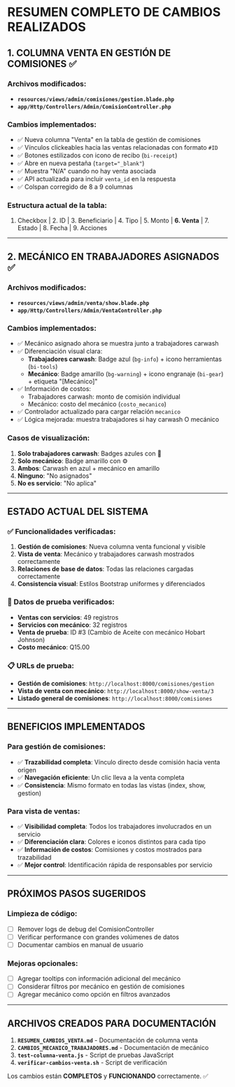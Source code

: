 # RESUMEN COMPLETO DE CAMBIOS REALIZADOS

## 1. COLUMNA VENTA EN GESTIÓN DE COMISIONES ✅

### Archivos modificados:
- **`resources/views/admin/comisiones/gestion.blade.php`**
- **`app/Http/Controllers/Admin/ComisionController.php`**

### Cambios implementados:
- ✅ Nueva columna "Venta" en la tabla de gestión de comisiones
- ✅ Vínculos clickeables hacia las ventas relacionadas con formato `#ID`
- ✅ Botones estilizados con icono de recibo (`bi-receipt`)
- ✅ Abre en nueva pestaña (`target="_blank"`)
- ✅ Muestra "N/A" cuando no hay venta asociada
- ✅ API actualizada para incluir `venta_id` en la respuesta
- ✅ Colspan corregido de 8 a 9 columnas

### Estructura actual de la tabla:
1. Checkbox | 2. ID | 3. Beneficiario | 4. Tipo | 5. Monto | **6. Venta** | 7. Estado | 8. Fecha | 9. Acciones

---

## 2. MECÁNICO EN TRABAJADORES ASIGNADOS ✅

### Archivos modificados:
- **`resources/views/admin/venta/show.blade.php`**
- **`app/Http/Controllers/Admin/VentaController.php`**

### Cambios implementados:
- ✅ Mecánico asignado ahora se muestra junto a trabajadores carwash
- ✅ Diferenciación visual clara:
  - **Trabajadores carwash**: Badge azul (`bg-info`) + icono herramientas (`bi-tools`)
  - **Mecánico**: Badge amarillo (`bg-warning`) + icono engranaje (`bi-gear`) + etiqueta "[Mecánico]"
- ✅ Información de costos:
  - Trabajadores carwash: monto de comisión individual
  - Mecánico: costo del mecánico (`costo_mecanico`)
- ✅ Controlador actualizado para cargar relación `mecanico`
- ✅ Lógica mejorada: muestra trabajadores si hay carwash O mecánico

### Casos de visualización:
1. **Solo trabajadores carwash**: Badges azules con 🔧
2. **Solo mecánico**: Badge amarillo con ⚙️
3. **Ambos**: Carwash en azul + mecánico en amarillo
4. **Ninguno**: "No asignados"
5. **No es servicio**: "No aplica"

---

## ESTADO ACTUAL DEL SISTEMA

### ✅ Funcionalidades verificadas:
1. **Gestión de comisiones**: Nueva columna venta funcional y visible
2. **Vista de venta**: Mecánico y trabajadores carwash mostrados correctamente
3. **Relaciones de base de datos**: Todas las relaciones cargadas correctamente
4. **Consistencia visual**: Estilos Bootstrap uniformes y diferenciados

### 🧪 Datos de prueba verificados:
- **Ventas con servicios**: 49 registros
- **Servicios con mecánico**: 32 registros
- **Venta de prueba**: ID #3 (Cambio de Aceite con mecánico Hobart Johnson)
- **Costo mecánico**: Q15.00

### 📋 URLs de prueba:
- **Gestión de comisiones**: `http://localhost:8000/comisiones/gestion`
- **Vista de venta con mecánico**: `http://localhost:8000/show-venta/3`
- **Listado general de comisiones**: `http://localhost:8000/comisiones`

---

## BENEFICIOS IMPLEMENTADOS

### Para gestión de comisiones:
- ✅ **Trazabilidad completa**: Vínculo directo desde comisión hacia venta origen
- ✅ **Navegación eficiente**: Un clic lleva a la venta completa
- ✅ **Consistencia**: Mismo formato en todas las vistas (index, show, gestion)

### Para vista de ventas:
- ✅ **Visibilidad completa**: Todos los trabajadores involucrados en un servicio
- ✅ **Diferenciación clara**: Colores e iconos distintos para cada tipo
- ✅ **Información de costos**: Comisiones y costos mostrados para trazabilidad
- ✅ **Mejor control**: Identificación rápida de responsables por servicio

---

## PRÓXIMOS PASOS SUGERIDOS

### Limpieza de código:
- [ ] Remover logs de debug del ComisionController
- [ ] Verificar performance con grandes volúmenes de datos
- [ ] Documentar cambios en manual de usuario

### Mejoras opcionales:
- [ ] Agregar tooltips con información adicional del mecánico
- [ ] Considerar filtros por mecánico en gestión de comisiones
- [ ] Agregar mecánico como opción en filtros avanzados

---

## ARCHIVOS CREADOS PARA DOCUMENTACIÓN

1. **`RESUMEN_CAMBIOS_VENTA.md`** - Documentación de columna venta
2. **`CAMBIOS_MECANICO_TRABAJADORES.md`** - Documentación de mecánico
3. **`test-columna-venta.js`** - Script de pruebas JavaScript
4. **`verificar-cambios-venta.sh`** - Script de verificación

Los cambios están **COMPLETOS** y **FUNCIONANDO** correctamente. ✅
